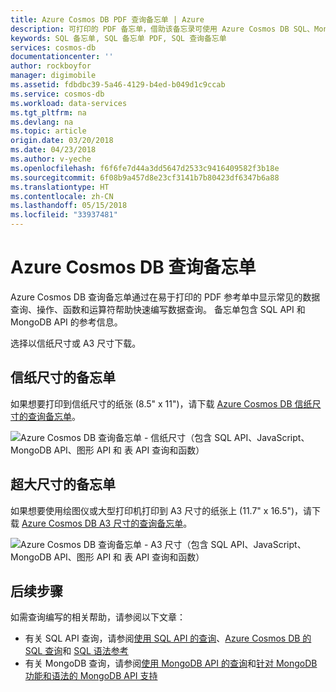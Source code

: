 ```yaml
---
title: Azure Cosmos DB PDF 查询备忘单 | Azure
description: 可打印的 PDF 备忘单，借助该备忘录可使用 Azure Cosmos DB SQL、MongoDB、Graph 和表 API 来查询数据
keywords: SQL 备忘单, SQL 备忘单 PDF, SQL 查询备忘单
services: cosmos-db
documentationcenter: ''
author: rockboyfor
manager: digimobile
ms.assetid: fdbdbc39-5a46-4129-b4ed-b049d1c9ccab
ms.service: cosmos-db
ms.workload: data-services
ms.tgt_pltfrm: na
ms.devlang: na
ms.topic: article
origin.date: 03/20/2018
ms.date: 04/23/2018
ms.author: v-yeche
ms.openlocfilehash: f6f6fe7d44a3dd5647d2533c9416409582f3b18e
ms.sourcegitcommit: 6f08b9a457d8e23cf3141b7b80423df6347b6a88
ms.translationtype: HT
ms.contentlocale: zh-CN
ms.lasthandoff: 05/15/2018
ms.locfileid: "33937481"
---
```

# <a name="azure-cosmos-db-query-cheat-sheets"></a>Azure Cosmos DB 查询备忘单

Azure Cosmos DB 查询备忘单通过在易于打印的 PDF 参考单中显示常见的数据查询、操作、函数和运算符帮助快速编写数据查询。 备忘单包含 SQL API 和 MongoDB API 的参考信息。
<!-- Not Available on  Table API, and Gremlin/Graph API -->

选择以信纸尺寸或 A3 尺寸下载。 

## <a name="letter-sized-cheat-sheets"></a>信纸尺寸的备忘单

如果想要打印到信纸尺寸的纸张 (8.5" x 11")，请下载 [Azure Cosmos DB 信纸尺寸的查询备忘单](http://go.microsoft.com/fwlink/?LinkId=623215)。

![Azure Cosmos DB 查询备忘单 - 信纸尺寸（包含 SQL API、JavaScript、MongoDB API、图形 API 和 表 API 查询和函数）](./media/query-cheat-sheet/azure-cosmos-db-cheat-sheet-letter.png)

## <a name="oversized-cheat-sheets"></a>超大尺寸的备忘单
如果想要使用绘图仪或大型打印机打印到 A3 尺寸的纸张上 (11.7" x 16.5")，请下载 [Azure Cosmos DB A3 尺寸的查询备忘单](https://go.microsoft.com/fwlink/?linkid=870413)。

![Azure Cosmos DB 查询备忘单 - A3 尺寸（包含 SQL API、JavaScript、MongoDB API、图形 API 和 表 API 查询和函数）](./media/query-cheat-sheet/azure-cosmos-db-cheat-sheet-a3.png)

## <a name="next-steps"></a>后续步骤
如需查询编写的相关帮助，请参阅以下文章：
* 有关 SQL API 查询，请参阅[使用 SQL API 的查询](tutorial-query-sql-api.md)、[Azure Cosmos DB 的 SQL 查询](sql-api-sql-query.md)和 [SQL 语法参考](sql-api-sql-query-reference.md)
* 有关 MongoDB 查询，请参阅[使用 MongoDB API 的查询](tutorial-query-mongodb.md)和[针对 MongoDB 功能和语法的 MongoDB API 支持](mongodb-feature-support.md)
<!-- Not Avaiable on * For Graph API queries, see [Query using the Graph API](tutorial-query-graph.md) -->
<!-- Not Avaiable on [Azure Cosmos DB Gremlin graph support](gremlin-support.md)-->
<!-- Not Avaiable on * For Table API queries, see [Query using the Table API](tutorial-query-table.md)-->

<!-- Update_Description: new articles on cosmos db query cheat sheet  -->
<!--ms.date: 04/23/2018-->

